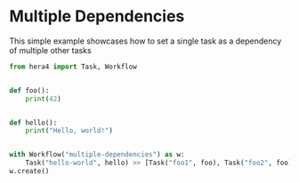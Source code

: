 # Multiple Dependencies

This simple example showcases how to set a single task as a dependency of multiple other tasks

```python
from hera4 import Task, Workflow


def foo():
    print(42)


def hello():
    print("Hello, world!")


with Workflow("multiple-dependencies") as w:
    Task("hello-world", hello) >> [Task("foo1", foo), Task("foo2", foo), Task("foo3", foo)]
w.create()
```

